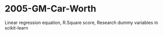 # 2005-GM-Car-Worth
Linear regression equation, R.Square  score, Research dummy variables in scikit-learn
